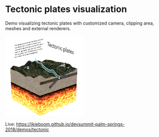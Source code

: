 # Tectonic plates visualization

Demo visualizing tectonic plates with customized camera, clipping area, meshes and external renderers.

<img alt="Tectonic plates app screenshot" src="img/screenshot.png" width="50%"/>

Live: https://jkieboom.github.io/devsummit-palm-springs-2018/demos/tectonic

